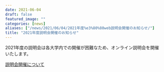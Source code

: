 ```yaml
---
date: 2021-06-04
draft: false
featured_image: ""
categories: [news]
aliases: ["/news/2021/06/04/2021年度%e3%80%80web説明会開催のお知らせ/"]
title: "2021年度説明会開催のお知らせ"
---
```

2021年度の説明会は各大学内での開催が困難なため、オンライン説明会を開催いたします。

[説明会開催について](../information-session.md)
